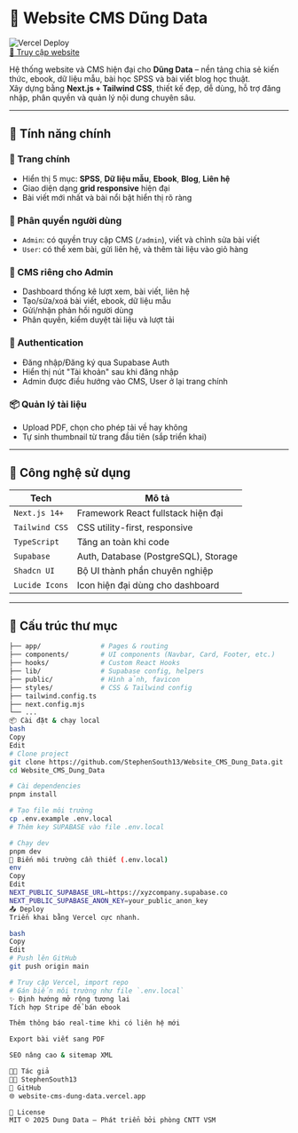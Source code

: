# 📘 Website CMS Dũng Data

![Vercel Deploy](https://vercel.com/api/badges/your-vercel-id/deploy-status)  
[🔗 Truy cập website](https://website-cms-dung-data.vercel.app)

Hệ thống website và CMS hiện đại cho **Dũng Data** – nền tảng chia sẻ kiến thức, ebook, dữ liệu mẫu, bài học SPSS và bài viết blog học thuật.  
Xây dựng bằng **Next.js + Tailwind CSS**, thiết kế đẹp, dễ dùng, hỗ trợ đăng nhập, phân quyền và quản lý nội dung chuyên sâu.

---

## 🚀 Tính năng chính

### 🎯 Trang chính
- Hiển thị 5 mục: **SPSS**, **Dữ liệu mẫu**, **Ebook**, **Blog**, **Liên hệ**
- Giao diện dạng **grid responsive** hiện đại
- Bài viết mới nhất và bài nổi bật hiển thị rõ ràng

### 👤 Phân quyền người dùng
- `Admin`: có quyền truy cập CMS (`/admin`), viết và chỉnh sửa bài viết
- `User`: có thể xem bài, gửi liên hệ, và thêm tài liệu vào giỏ hàng

### 📝 CMS riêng cho Admin
- Dashboard thống kê lượt xem, bài viết, liên hệ
- Tạo/sửa/xoá bài viết, ebook, dữ liệu mẫu
- Gửi/nhận phản hồi người dùng
- Phân quyền, kiểm duyệt tài liệu và lượt tải

### 🔐 Authentication
- Đăng nhập/Đăng ký qua Supabase Auth
- Hiển thị nút "Tài khoản" sau khi đăng nhập
- Admin được điều hướng vào CMS, User ở lại trang chính

### 📦 Quản lý tài liệu
- Upload PDF, chọn cho phép tải về hay không
- Tự sinh thumbnail từ trang đầu tiên (sắp triển khai)

---

## 🧱 Công nghệ sử dụng

| Tech               | Mô tả                                  |
|--------------------|------------------------------------------|
| `Next.js 14+`      | Framework React fullstack hiện đại       |
| `Tailwind CSS`     | CSS utility-first, responsive            |
| `TypeScript`       | Tăng an toàn khi code                    |
| `Supabase`         | Auth, Database (PostgreSQL), Storage     |
| `Shadcn UI`        | Bộ UI thành phần chuyên nghiệp           |
| `Lucide Icons`     | Icon hiện đại dùng cho dashboard         |

---

## 📁 Cấu trúc thư mục

```bash
├── app/               # Pages & routing
├── components/        # UI components (Navbar, Card, Footer, etc.)
├── hooks/             # Custom React Hooks
├── lib/               # Supabase config, helpers
├── public/            # Hình ảnh, favicon
├── styles/            # CSS & Tailwind config
├── tailwind.config.ts
├── next.config.mjs
└── ...
📦 Cài đặt & chạy local
bash
Copy
Edit
# Clone project
git clone https://github.com/StephenSouth13/Website_CMS_Dung_Data.git
cd Website_CMS_Dung_Data

# Cài dependencies
pnpm install

# Tạo file môi trường
cp .env.example .env.local
# Thêm key SUPABASE vào file .env.local

# Chạy dev
pnpm dev
🔐 Biến môi trường cần thiết (.env.local)
env
Copy
Edit
NEXT_PUBLIC_SUPABASE_URL=https://xyzcompany.supabase.co
NEXT_PUBLIC_SUPABASE_ANON_KEY=your_public_anon_key
📤 Deploy
Triển khai bằng Vercel cực nhanh.

bash
Copy
Edit
# Push lên GitHub
git push origin main

# Truy cập Vercel, import repo
# Gán biến môi trường như file `.env.local`
✨ Định hướng mở rộng tương lai
Tích hợp Stripe để bán ebook

Thêm thông báo real-time khi có liên hệ mới

Export bài viết sang PDF

SEO nâng cao & sitemap XML

🧑‍💻 Tác giả
👨‍💻 StephenSouth13
📍 GitHub
🌐 website-cms-dung-data.vercel.app

📄 License
MIT © 2025 Dung Data – Phát triển bởi phòng CNTT VSM
